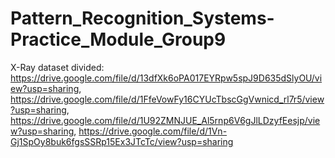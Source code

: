 # Pattern_Recognition_Systems-Practice_Module_Group9
X-Ray dataset divided: https://drive.google.com/file/d/13dfXk6oPA017EYRpw5spJ9D635dSlyOU/view?usp=sharing, 
                       https://drive.google.com/file/d/1FfeVowFy16CYUcTbscGgVwnicd_rl7r5/view?usp=sharing, 
                       https://drive.google.com/file/d/1U92ZMNJUE_Al5rnp6V6gJlLDzyfEesjp/view?usp=sharing, 
                       https://drive.google.com/file/d/1Vn-Gj1SpOy8buk6fgsSSRp15Ex3JTcTc/view?usp=sharing

